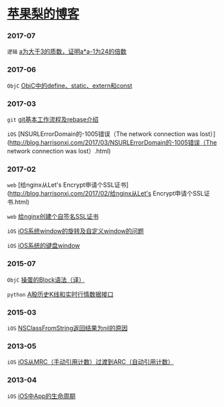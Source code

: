 # [苹果梨的博客](http://blog.harrisonxi.com)

### 2017-07

`逻辑` [a为大于3的质数，证明a*a-1为24的倍数](http://blog.harrisonxi.com/2017/07/a为大于3的质数，证明a*a-1为24的倍数.html)

### 2017-06

`ObjC` [ObjC中的define、static、extern和const](http://blog.harrisonxi.com/2017/06/ObjC中的define、static、extern和const.html)

### 2017-03

`git` [git基本工作流程及rebase介绍](http://blog.harrisonxi.com/2017/03/git基本工作流程及rebase介绍.html)

`iOS` [NSURLErrorDomain的-1005错误（The network connection was lost）](http://blog.harrisonxi.com/2017/03/NSURLErrorDomain的-1005错误（The network connection was lost）.html)

### 2017-02

`web` [给nginx从Let's Encrypt申请个SSL证书](http://blog.harrisonxi.com/2017/02/给nginx从Let's Encrypt申请个SSL证书.html)

`web` [给nginx创建个自签名SSL证书](http://blog.harrisonxi.com/2017/02/给nginx创建个自签名SSL证书.html)

`iOS` [iOS系统window的旋转及自定义window的问题](http://blog.harrisonxi.com/2017/02/iOS系统window的旋转及自定义window的问题.html)

`iOS` [iOS系统的键盘window](http://blog.harrisonxi.com/2017/02/iOS系统的键盘window.html)

### 2015-07

`ObjC` [操蛋的Block语法（译）](http://blog.harrisonxi.com/2015/07/操蛋的Block语法（译）.html)

`python` [A股历史K线和实时行情数据接口](http://blog.harrisonxi.com/2015/07/A股历史K线和实时行情数据接口.html)

### 2015-03

`iOS` [NSClassFromString返回结果为nil的原因](http://blog.harrisonxi.com/2015/03/NSClassFromString返回结果为nil的原因.html)

### 2013-05

`iOS` [iOS从MRC（手动引用计数）过渡到ARC（自动引用计数）](http://blog.harrisonxi.com/2013/05/iOS从MRC（手动引用计数）过渡到ARC（自动引用计数）.html)

### 2013-04

`iOS` [iOS中App的生命周期](http://blog.harrisonxi.com/2013/04/iOS中App的生命周期.html)
